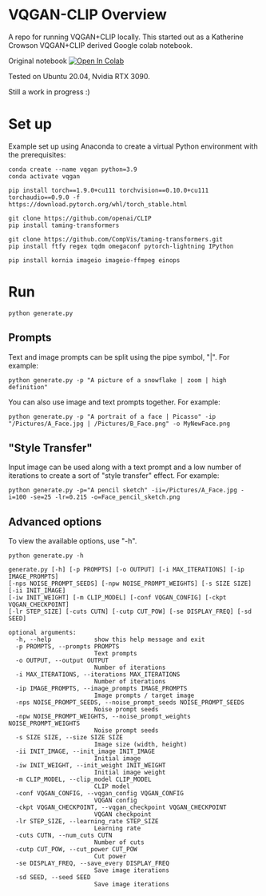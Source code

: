 # VQGAN-CLIP Overview
A repo for running VQGAN+CLIP locally. This started out as a Katherine Crowson VQGAN+CLIP derived Google colab notebook.

Original notebook [![Open In Colab][colab-badge]][colab-notebook]

[colab-notebook]: <https://colab.research.google.com/drive/1ZAus_gn2RhTZWzOWUpPERNC0Q8OhZRTZ>
[colab-badge]: <https://colab.research.google.com/assets/colab-badge.svg>


Tested on Ubuntu 20.04, Nvidia RTX 3090.

Still a work in progress :)

# Set up
Example set up using Anaconda to create a virtual Python environment with the prerequisites:

```
conda create --name vqgan python=3.9
conda activate vqgan

pip install torch==1.9.0+cu111 torchvision==0.10.0+cu111 torchaudio==0.9.0 -f https://download.pytorch.org/whl/torch_stable.html

git clone https://github.com/openai/CLIP
pip install taming-transformers

git clone https://github.com/CompVis/taming-transformers.git
pip install ftfy regex tqdm omegaconf pytorch-lightning IPython

pip install kornia imageio imageio-ffmpeg einops 
```

# Run
```
python generate.py
```

## Prompts
Text and image prompts can be split using the pipe symbol, "|". For example:

```
python generate.py -p "A picture of a snowflake | zoom | high definition"
```

You can also use image and text prompts together. For example:

```
python generate.py -p "A portrait of a face | Picasso" -ip "/Pictures/A_Face.jpg | /Pictures/B_Face.png" -o MyNewFace.png
```

## "Style Transfer"
Input image can be used along with a text prompt and a low number of iterations to create a sort of "style transfer" effect. For example:

```
python generate.py -p="A pencil sketch" -ii=/Pictures/A_Face.jpg -i=100 -se=25 -lr=0.215 -o=Face_pencil_sketch.png
```

## Advanced options
To view the available options, use "-h".
```
python generate.py -h
```

```
generate.py [-h] [-p PROMPTS] [-o OUTPUT] [-i MAX_ITERATIONS] [-ip IMAGE_PROMPTS]
[-nps NOISE_PROMPT_SEEDS] [-npw NOISE_PROMPT_WEIGHTS] [-s SIZE SIZE] [-ii INIT_IMAGE]
[-iw INIT_WEIGHT] [-m CLIP_MODEL] [-conf VQGAN_CONFIG] [-ckpt VQGAN_CHECKPOINT]
[-lr STEP_SIZE] [-cuts CUTN] [-cutp CUT_POW] [-se DISPLAY_FREQ] [-sd SEED]
```

```
optional arguments:
  -h, --help            show this help message and exit
  -p PROMPTS, --prompts PROMPTS
                        Text prompts
  -o OUTPUT, --output OUTPUT
                        Number of iterations
  -i MAX_ITERATIONS, --iterations MAX_ITERATIONS
                        Number of iterations
  -ip IMAGE_PROMPTS, --image_prompts IMAGE_PROMPTS
                        Image prompts / target image
  -nps NOISE_PROMPT_SEEDS, --noise_prompt_seeds NOISE_PROMPT_SEEDS
                        Noise prompt seeds
  -npw NOISE_PROMPT_WEIGHTS, --noise_prompt_weights NOISE_PROMPT_WEIGHTS
                        Noise prompt seeds
  -s SIZE SIZE, --size SIZE SIZE
                        Image size (width, height)
  -ii INIT_IMAGE, --init_image INIT_IMAGE
                        Initial image
  -iw INIT_WEIGHT, --init_weight INIT_WEIGHT
                        Initial image weight
  -m CLIP_MODEL, --clip_model CLIP_MODEL
                        CLIP model
  -conf VQGAN_CONFIG, --vqgan_config VQGAN_CONFIG
                        VQGAN config
  -ckpt VQGAN_CHECKPOINT, --vqgan_checkpoint VQGAN_CHECKPOINT
                        VQGAN checkpoint
  -lr STEP_SIZE, --learning_rate STEP_SIZE
                        Learning rate
  -cuts CUTN, --num_cuts CUTN
                        Number of cuts
  -cutp CUT_POW, --cut_power CUT_POW
                        Cut power
  -se DISPLAY_FREQ, --save_every DISPLAY_FREQ
                        Save image iterations
  -sd SEED, --seed SEED
                        Save image iterations
```
